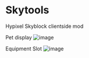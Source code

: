 # Skytools
Hypixel Skyblock clientside mod

Pet display
![image](https://github.com/user-attachments/assets/44ee5e17-7c55-4b81-8814-9d16adaf8685)

Equipment Slot
![image](https://github.com/user-attachments/assets/5dcf1692-83e8-4f17-9321-1d05e19b3db2)
